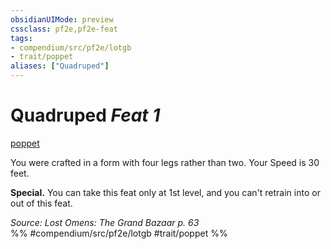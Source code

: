 ```yaml
---
obsidianUIMode: preview
cssclass: pf2e,pf2e-feat
tags:
- compendium/src/pf2e/lotgb
- trait/poppet
aliases: ["Quadruped"]
---
```

# Quadruped  *Feat 1*  
[poppet](../../Rules/traits/poppet-lotgb.md)  


You were crafted in a form with four legs rather than two. Your Speed is 30 feet.

**Special.** You can take this feat only at 1st level, and you can't retrain into or out of this feat.

*Source: Lost Omens: The Grand Bazaar p. 63*  
%% #compendium/src/pf2e/lotgb #trait/poppet %%